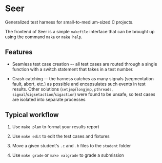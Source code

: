 # Seer

Generalized test harness for small-to-medium-sized C projects.

The frontend of Seer is a simple `makefile` interface that can be brought up using the command `make` or `make help`.

## Features

- Seamless test case creation -- all test cases are routed through a single function with a switch statement that takes in a test number.

- Crash catching -- the harness catches as many signals (segmentation fault, abort, etc.) as possible and encapsulates such events in test results. Other solutions (`setjmp`/`longjmp`, `pthreads`, `signal`/`sigsetaction`/`sigaction`) were found to be unsafe, so test cases are isolated into separate processes

## Typical workflow

1. Use `make plan` to format your results report

2. Use `make edit` to edit the test cases and fixtures

3. Move a given student's `.c` and `.h` files to the `student` folder

4. Use `make grade` or `make valgrade` to grade a submission
